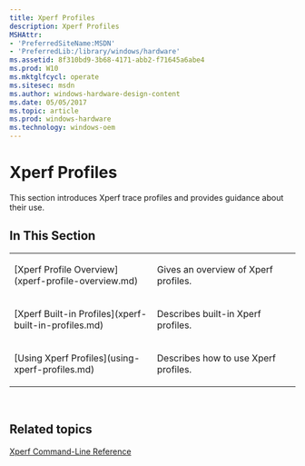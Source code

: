 ```yaml
---
title: Xperf Profiles
description: Xperf Profiles
MSHAttr:
- 'PreferredSiteName:MSDN'
- 'PreferredLib:/library/windows/hardware'
ms.assetid: 8f310bd9-3b68-4171-abb2-f71645a6abe4
ms.prod: W10
ms.mktglfcycl: operate
ms.sitesec: msdn
ms.author: windows-hardware-design-content
ms.date: 05/05/2017
ms.topic: article
ms.prod: windows-hardware
ms.technology: windows-oem
---
```


# Xperf Profiles


This section introduces Xperf trace profiles and provides guidance about their use.

## In This Section


<table>
<colgroup>
<col width="50%" />
<col width="50%" />
</colgroup>
<tbody>
<tr class="odd">
<td><p>[Xperf Profile Overview](xperf-profile-overview.md)</p></td>
<td><p>Gives an overview of Xperf profiles.</p></td>
</tr>
<tr class="even">
<td><p>[Xperf Built-in Profiles](xperf-built-in-profiles.md)</p></td>
<td><p>Describes built-in Xperf profiles.</p></td>
</tr>
<tr class="odd">
<td><p>[Using Xperf Profiles](using-xperf-profiles.md)</p></td>
<td><p>Describes how to use Xperf profiles.</p></td>
</tr>
</tbody>
</table>

 

## Related topics


[Xperf Command-Line Reference](xperf-command-line-reference.md)

 

 







